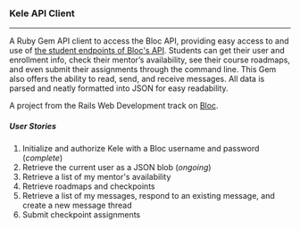 ### Kele API Client
----

A Ruby Gem API client to access the Bloc API, providing easy access to and use of [the student endpoints of Bloc's API](http://docs.blocapi.apiary.io/). Students can get their user and enrollment info, check their mentor’s availability, see their course roadmaps, and even submit their assignments through the command line. This Gem also offers the ability to read, send, and receive messages. All data is parsed and neatly formatted into JSON for easy readability.

A project from the Rails Web Development track on [Bloc](bloc.io).

##### *User Stories*

1. Initialize and authorize Kele with a Bloc username and password (*complete*)
2. Retrieve the current user as a JSON blob (*ongoing*)
3. Retrieve a list of my mentor's availability
4. Retrieve roadmaps and checkpoints
5. Retrieve a list of my messages, respond to an existing message, and create a new message thread
6. Submit checkpoint assignments
